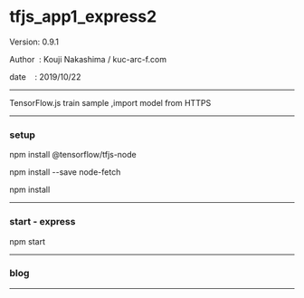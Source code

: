 ﻿# tfjs_app1_express2

 Version: 0.9.1

 Author  : Kouji Nakashima / kuc-arc-f.com

 date    : 2019/10/22

***

TensorFlow.js train sample ,import model from HTTPS 

***
### setup
npm install @tensorflow/tfjs-node

npm install --save node-fetch

npm install

***
### start - express
npm start


***
### blog

***

